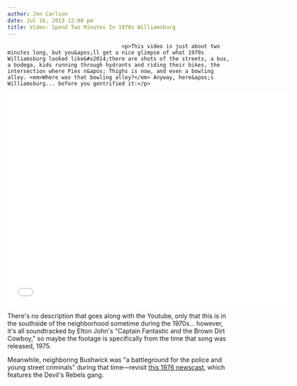```yaml
---
author: Jen Carlson
date: Jul 16, 2013 12:00 pm
title: Video: Spend Two Minutes In 1970s Williamsburg
---
```


	
										<p>This video is just about two minutes long, but you&apos;ll get a nice glimpse of what 1970s Williamsburg looked like&#x2014;there are shots of the streets, a bus, a bodega, kids running through hydrants and riding their bikes, the intersection where Pies n&apos; Thighs is now, and even a bowling alley. <em>Where was that bowling alley?</em> Anyway, here&apos;s Williamsburg... before you gentrified it:</p>

<p><iframe width="640" height="480" src="//web.archive.org/web/20150107121604if_/http://www.youtube.com/embed/pTDWtQH_M5g" frameborder="0" allowfullscreen></iframe></p>

<p>There&apos;s no description that goes along with the Youtube, only that this is in the southside of the neighborhood sometime during the 1970s... however, it&apos;s all soundtracked by Elton John&apos;s &quot;Captain Fantastic and the Brown Dirt Cowboy,&quot; so maybe the footage is specifically from the time that song was released, 1975.</p>

<p>Meanwhile, neighboring Bushwick was &quot;a battleground for the police and young street criminals&quot; during that time&#x2014;revisit <a href="https://web.archive.org/web/20150107121604/http://gothamist.com/2009/11/10/old_gang.php">this 1976 newscast</a>, which features the Devil&apos;s Rebels gang.</p>					
										
									
				